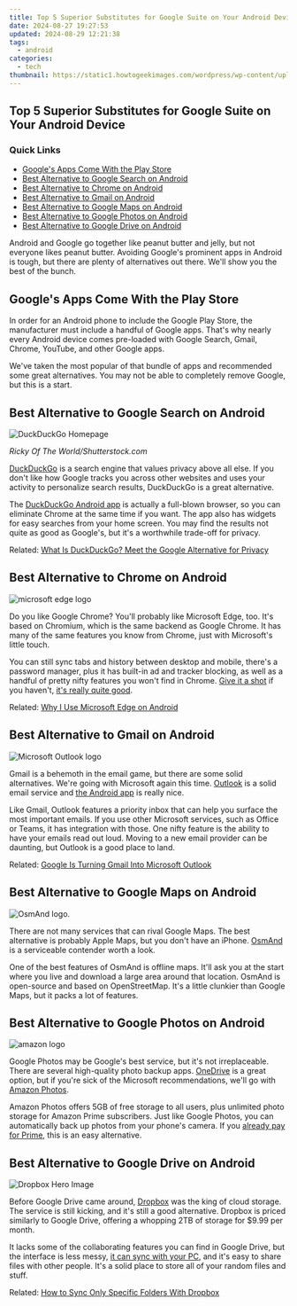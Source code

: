 ```yaml
---
title: Top 5 Superior Substitutes for Google Suite on Your Android Device
date: 2024-08-27 19:27:53
updated: 2024-08-29 12:21:38
tags:
  - android
categories:
  - tech
thumbnail: https://static1.howtogeekimages.com/wordpress/wp-content/uploads/2021/09/android-google-apps.png
---
```


## Top 5 Superior Substitutes for Google Suite on Your Android Device

### Quick Links

* [Google's Apps Come With the Play Store](https://driver-download.techidaily.com/1722961160119-access-high-quality-microphone-and-speakers-with-new-microsoft-drivers-on-windows-download-here/)
* [Best Alternative to Google Search on Android](https://youtube-stream.techidaily.com/2024-approved-from-snippets-to-stars-the-essence-of-video-musical-success/)
* [Best Alternative to Chrome on Android](https://android-frp.techidaily.com/in-2024-ultimate-guide-from-huawei-frp-bypass-by-drfone-android/)
* [Best Alternative to Gmail on Android](https://youtube-blog.techidaily.com/n-2024-unlocking-the-door-to-dual-video-playback/)
* [Best Alternative to Google Maps on Android](https://video-screen-grab.techidaily.com/in-2024-minecraft-shaping-mastery-crafting-circles-and-spheres/)
* [Best Alternative to Google Photos on Android](https://driver-download.techidaily.com/how-to-fix-connectivity-errors-with-your-samsung-all-in-one-printer-in-windows-solutions-explored/)
* [Best Alternative to Google Drive on Android](https://activate-lock.techidaily.com/in-2024-a-comprehensive-guide-to-icloud-unlock-on-iphone-se-2022-online-by-drfone-ios/)

 Android and Google go together like peanut butter and jelly, but not everyone likes peanut butter. Avoiding Google's prominent apps in Android is tough, but there are plenty of alternatives out there. We'll show you the best of the bunch.

##  Google's Apps Come With the Play Store

 In order for an Android phone to include the Google Play Store, the manufacturer must include a handful of Google apps. That's why nearly every Android device comes pre-loaded with Google Search, Gmail, Chrome, YouTube, and other Google apps.

 We've taken the most popular of that bundle of apps and recommended some great alternatives. You may not be able to completely remove Google, but this is a start.

##  Best Alternative to Google Search on Android

![DuckDuckGo Homepage](https://static1.howtogeekimages.com/wordpress/wp-content/uploads/2021/01/1-duckduckgo-homepage.png) 

_Ricky Of The World/Shutterstock.com_

[DuckDuckGo](https://instagram-video-files.techidaily.com/instagram-influence-without-compromise-for-2024/) is a search engine that values privacy above all else. If you don't like how Google tracks you across other websites and uses your activity to personalize search results, DuckDuckGo is a great alternative.

 The [DuckDuckGo Android app](https://www.anrdoezrs.net/links/3607085/type/dlg/sid/UUhtgUeUpU208517/https://play.google.com/store/apps/details?id=com.duckduckgo.mobile.android) is actually a full-blown browser, so you can eliminate Chrome at the same time if you want. The app also has widgets for easy searches from your home screen. You may find the results not quite as good as Google's, but it's a worthwhile trade-off for privacy.

Related: [What Is DuckDuckGo? Meet the Google Alternative for Privacy](https://instagram-video-files.techidaily.com/instagram-influence-without-compromise-for-2024/) 

##  Best Alternative to Chrome on Android

![microsoft edge logo](https://static1.howtogeekimages.com/wordpress/wp-content/uploads/2021/02/microsoft-edge-hero.png) 

 Do you like Google Chrome? You'll probably like Microsoft Edge, too. It's based on Chromium, which is the same backend as Google Chrome. It has many of the same features you know from Chrome, just with Microsoft's little touch.

 You can still sync tabs and history between desktop and mobile, there's a password manager, plus it has built-in ad and tracker blocking, as well as a handful of pretty nifty features you won't find in Chrome. [Give it a shot](https://www.anrdoezrs.net/links/3607085/type/dlg/sid/UUhtgUeUpU208517/https://play.google.com/store/apps/details?id=com.microsoft.emmx) if you haven't, [it's really quite good](https://android-unlock.techidaily.com/best-ways-on-how-to-unlockbypassswiperemove-gionee-fingerprint-lock-by-drfone-android/).

Related: [Why I Use Microsoft Edge on Android](https://android-unlock.techidaily.com/best-ways-on-how-to-unlockbypassswiperemove-gionee-fingerprint-lock-by-drfone-android/) 

##  Best Alternative to Gmail on Android

![Microsoft Outlook logo](https://static1.howtogeekimages.com/wordpress/wp-content/uploads/2020/11/microsoft-office-logo-new.jpg) 

 Gmail is a behemoth in the email game, but there are some solid alternatives. We're going with Microsoft again this time. [Outlook](https://extra-skills.techidaily.com/updated-realistic-quantum-leaps-a-vfx-perspective/) is a solid email service and [the Android app](https://www.anrdoezrs.net/links/3607085/type/dlg/sid/UUhtgUeUpU208517/https://play.google.com/store/apps/details?id=com.microsoft.office.outlook) is really nice.

 Like Gmail, Outlook features a priority inbox that can help you surface the most important emails. If you use other Microsoft services, such as Office or Teams, it has integration with those. One nifty feature is the ability to have your emails read out loud. Moving to a new email provider can be daunting, but Outlook is a good place to land.

Related: [Google Is Turning Gmail Into Microsoft Outlook](https://extra-skills.techidaily.com/updated-realistic-quantum-leaps-a-vfx-perspective/) 

##  Best Alternative to Google Maps on Android

![OsmAnd logo.](https://static1.howtogeekimages.com/wordpress/wp-content/uploads/2021/09/OsmAnd.png) 

 There are not many services that can rival Google Maps. The best alternative is probably Apple Maps, but you don't have an iPhone. [OsmAnd](https://www.anrdoezrs.net/links/3607085/type/dlg/sid/UUhtgUeUpU208517/https://play.google.com/store/apps/details?id=net.osmand) is a serviceable contender worth a look.

 One of the best features of OsmAnd is offline maps. It'll ask you at the start where you live and download a large area around that location. OsmAnd is open-source and based on OpenStreetMap. It's a little clunkier than Google Maps, but it packs a lot of features.

##  Best Alternative to Google Photos on Android

![amazon logo](https://static1.howtogeekimages.com/wordpress/wp-content/uploads/2019/06/stock-lede-amazon.png) 

 Google Photos may be Google's best service, but it's not irreplaceable. There are several high-quality photo backup apps. [OneDrive](https://www.anrdoezrs.net/links/3607085/type/dlg/sid/UUhtgUeUpU208517/https://play.google.com/store/apps/details?id=com.microsoft.skydrive) is a great option, but if you're sick of the Microsoft recommendations, we'll go with [Amazon Photos](https://www.anrdoezrs.net/links/3607085/type/dlg/sid/UUhtgUeUpU208517/https://play.google.com/store/apps/details?id=com.amazon.clouddrive.photos).

 Amazon Photos offers 5GB of free storage to all users, plus unlimited photo storage for Amazon Prime subscribers. Just like Google Photos, you can automatically back up photos from your phone's camera. If you [already pay for Prime](https://www.reviewgeek.com/49588/the-best-amazon-prime-services-youre-not-using/), this is an easy alternative.

##  Best Alternative to Google Drive on Android

![Dropbox Hero Image](https://static1.howtogeekimages.com/wordpress/wp-content/uploads/2020/04/dropbox_hero_2.jpg) 

 Before Google Drive came around, [Dropbox](https://www.anrdoezrs.net/links/3607085/type/dlg/sid/UUhtgUeUpU208517/https://play.google.com/store/apps/details?id=com.dropbox.android) was the king of cloud storage. The service is still kicking, and it's still a good alternative. Dropbox is priced similarly to Google Drive, offering a whopping 2TB of storage for $9.99 per month.

 It lacks some of the collaborating features you can find in Google Drive, but the interface is less messy, [it can sync with your PC](https://fox-boxes.techidaily.com/new-zero-cost-green-screens-for-professionals/), and it's easy to share files with other people. It's a solid place to store all of your random files and stuff.

Related: [How to Sync Only Specific Folders With Dropbox](https://fox-boxes.techidaily.com/new-zero-cost-green-screens-for-professionals/)

<ins class="adsbygoogle"
     style="display:block"
     data-ad-format="autorelaxed"
     data-ad-client="ca-pub-7571918770474297"
     data-ad-slot="1223367746"></ins>



<ins class="adsbygoogle"
     style="display:block"
     data-ad-client="ca-pub-7571918770474297"
     data-ad-slot="8358498916"
     data-ad-format="auto"
     data-full-width-responsive="true"></ins>
